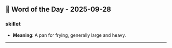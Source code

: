 ## 📅 Word of the Day - 2025-09-28

### **skillet**
- **Meaning**: A pan for frying, generally large and heavy.

---
